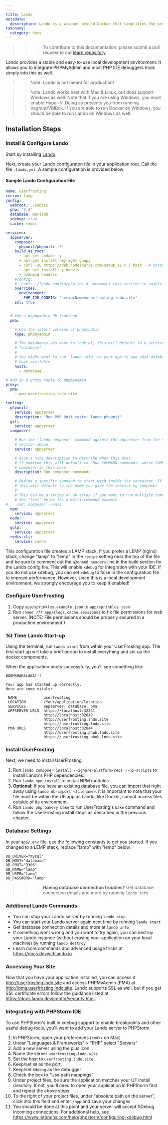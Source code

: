 ```yaml
---
---
title: Lando
metadata:
  description: Lando is a wrapper around Docker that simplifies the process for PHP applications to run on Docker.
taxonomy:
  category: docs
---
```


>>> To contribute to this documentation, please submit a pull request to our [learn repository](https://github.com/userfrosting/learn/tree/master/pages).

Lando provides a stable and easy-to-use local development environment. It allows you to integrate PHPMyAdmin and most PHP IDE debuggers hook simply into this as well.

>> Note: Lando is not meant for production!

>> Note: Lando works best with Mac & Linux, but does support Windows as well. Note that if you are using Windows, you must enable Hyper-V. Doing so prevents you from running Vagrant/VMBox. If you are able to run Docker on Windows, you _should_ be able to run Lando on Windows as well.

## Installation Steps

### Install & Configure Lando

Start by installing [Lando](https://docs.lando.dev/basics/installation.html#system-requirements).

Next, create your Lando configuraton file in your application root. Call the file `.lando.yml`. A sample configuration is provided below:

#### Sample Lando Configuration File

```yml
name: userfrosting
recipe: lamp
config:
  webroot: ./public
  php: '7.3'
  database: mariadb
  xdebug: true
  cache: redis

services:
  appserver:
    composer:
      phpunit/phpunit: '*'
    build_as_root:
      - apt-get update -y
      - apt-get install -my wget gnupg
      - curl -sL https://deb.nodesource.com/setup_11.x | bash - # install node 11 + (UF4.2.0 requires 10.12+) https://github
      - apt-get install -y nodejs
      - a2enmod headers
    #config:
    #  conf: ./lando-config/php.ini # uncomment this section to enable your custom php.ini file
    overrides:
      environment:
        PHP_IDE_CONFIG: "serverName=userfrosting.lndo.site"
    ssl: true


  # Add a phpmyadmin db frontend
  pma:

    # Use the latest version of phpmyadmin
    type: phpmyadmin

    # The databases you want to look at, this will default to a service called
    # "database"
    #
    # You might want to run `lando info` on your app to see what databases you
    # have available
    hosts:
      - database

# Add in a proxy route to phpmyadmin
proxy:
  pma:
    - pma.userfrosting.lndo.site

tooling:
  phpunit:
    service: appserver
    description: "Run PHP Unit tests: lando phpunit"
  git:
    service: appserver
  composer:

    # Run the `lando composer` command against the appserver from the services
    # section above
    service: appserver

    # Give a nice description to describe what this does.
    # If ommited this will default to "Run COMMAND commands" where COMMAND is
    # composer in this case
    description: Run composer commands

    # Define a specific command to start with inside the container. If omitted
    # this will default to the name you give the service eg composer.
    #
    # This can be a string or an array if you want to run multiple commands
    # See "test" below for a multi-command example
#    cmd: composer --ansi
  npm:
    service: appserver
  node:
    service: appserver
  gulp:
    service: appserver
  redis-cli:
    service: cache
```

This configuration file creates a LAMP stack. If you prefer a LEMP (nginx) stack, change "lamp" to "lemp" in the `recipe` setting near the top of the file and be sure to comment out the `a2enmod headers` line in the build section for the Lando config file. This will enable `xdebug` for integration with your IDE. If you do not use xdebug, you can set `xdebug` to false in the configuration file to improve performance. However, since this is a local development environment, we strongly encourage you to keep it enabled!

### Configure UserFrosting

1. Copy `app/sprinkles.example.json` to `app/sprinkles.json`
1. Run `chmod 777 app/{logs,cache,sessions}` to fix file permissions for web server. (NOTE: File
   permissions should be properly secured in a production environment!)

### 1st Time Lando Start-up

Using the terminal, run `lando start` from within your UserFrosting app. The first start up will take a brief period to install everything and set up the docker components.

When the application boots successfully, you'll see something like: 

```
BOOMSHAKALAKA!!!

Your app has started up correctly.
Here are some vitals:

 NAME            userfrosting
 LOCATION        /Your/application/location
 SERVICES        appserver, database, pma
 APPSERVER URLS  https://localhost:32841
                 http://localhost:32842
                 http://userfrosting.lndo.site
                 https://userfrosting.lndo.site
 PMA URLS        http://localhost:32844
                 http://userfrosting.phub.lndo.site
                 https://userfrosting.phub.lndo.site
```

### Install UserFrosting

Next, we need to install UserFrosting. 

1. Run `lando composer install --ignore-platform-reqs --no-scripts` to install Lando's PHP dependencies.
1. Run `lando npm install` to install NPM modules
1. **Optional:** If you have an existing database file, you can import that right away using `lando db-import <filename>`. It is important to note that your file must be within the UF app as Lando, like Docker, cannot access files outside of its environment.
1. Run `lando php bakery bake` to run UserFrosting's `bake` command and follow the UserFrosting install steps as described in the previous chapter.

### Database Settings

In your `app/.env` file, use the following constants to get you started. If you changed to a LEMP stack, replace "lamp" with "lemp" below.

```
DB_DRIVER="mysql"
DB_HOST="database"
DB_PORT="3306"
DB_NAME="lamp"
DB_USER="lamp"
DB_PASSWORD="lamp"
```

>>> **Having database connection troubles?**  Get database connection details and more by running `lando info`

### Additional Lando Commands

* You can stop your Lando server by running `lando stop`
* You can start your Lando server again next time by running `lando start`
* Get database connection details and more at `lando info`
* If something went wrong and you want to try again, you can destroy your Lando instance (without erasing your application on your local machine) by running `lando destroy`
* Learn more commands and advanced usage tricks at <https://docs.devwithlando.io>

### Accessing Your Site

Now that you have your application installed, you can access it <http://userfrosting.lndo.site> and access PHPMyAdmin (PMA) at <http://pma.userfrosting.lndo.site>. Lando supports SSL as well, but if you get SSL certificate errors follow the guidance listed at <https://docs.lando.dev/config/security.html>.

### Integrating with PHPStorm IDE 

To use PHPStorm's built in xdebug support to enable breakpoints and other useful debug tools, you'll want to add your Lando server to PHPStorm.

1. In PHPStorm, open your preferences (`cmd+x` on Mac)
1. Under "Languages & Frameworks" > "PHP" select "Servers"
1. Add a new server using the plus icon
1. Name the server `userfrosting.lndo.site` 
1. Set the host to `userfrosting.lndo.site`. 
1. Keep/set `80` as the port.
1. Keep/set `Xdebug` as the debugger
1. Check the box to "Use path mappings"
1. Under project files, be sure the application matches your UF install directory. If not, you'll need to open your application in PHPStorm first and repeat the above steps.
1. To the right of your project files, under "absolute path on the server", click into this field and enter `/app` and save your changes
1. You should be done at this point and your server will accept XDebug incoming connections. For additional help, see <https://www.jetbrains.com/help/phpstorm/configuring-xdebug.html>
